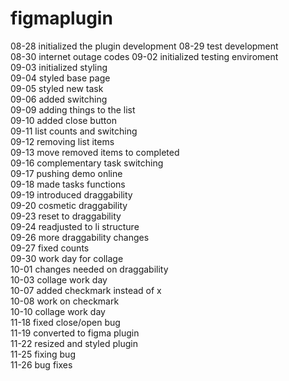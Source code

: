 # figmaplugin
08-28 initialized the plugin development
08-29 test development  
08-30 internet outage codes
09-02 initialized testing enviroment  
09-03 initialized styling  
09-04 styled base page  
09-05 styled new task  
09-06 added switching  
09-09 adding things to the list  
09-10 added close button  
09-11 list counts and switching  
09-12 removing list items  
09-13 move removed items to completed  
09-16 complementary task switching  
09-17 pushing demo online  
09-18 made tasks functions  
09-19 introduced draggability  
09-20 cosmetic draggability  
09-23 reset to draggability  
09-24 readjusted to li structure  
09-26 more draggability changes  
09-27 fixed counts  
09-30 work day for collage  
10-01 changes needed on draggability  
10-03 collage work day  
10-07 added checkmark instead of x  
10-08 work on checkmark  
10-10 collage work day  
11-18 fixed close/open bug  
11-19 converted to figma plugin  
11-22 resized and styled plugin  
11-25 fixing bug  
11-26 bug fixes  